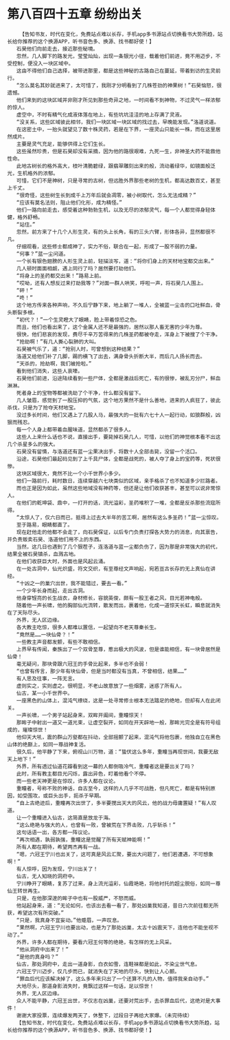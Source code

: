 # 第八百四十五章 纷纷出关
        【告知书友，时代在变化，免费站点难以长存，手机app多书源站点切换看书大势所趋，站长给你推荐的这个换源APP，听书音色多、换源、找书都好使！】
       石昊他们向前走去，接近那些秘境。
       忽然，几人脚下的路发光，莹莹灿灿，出现一条银光小径，载着他们前进，竟不用迈步，不受控制，便没入一块区域中。
       这由不得他们自己选择，被带进那里，都是这些神秘的古路自己在蔓延，带着到访的生灵前行。
       “怎么莫名其妙就进来了，太可惜了，我刚才分明看到了几株苍劲的神果树！”石昊恼怒，很遗憾。
       他们来到的这块区域并非刚才所见到那些奇异之地，一时间看不到神物，不过灵气一样浓郁的惊人。
       虚空中，不时有精气化成液体落在地上，有些坑坑洼洼的地上存满了灵液。
       “没关系，这些区域彼此相邻，我们一块区域一块区域的找过去，早晚能发现。”洛道说道。
       在这密土中，一抬头就望见了数十株灵药，若是在下界，一座灵山只能长一株，而在这里居然成片。
       主要是灵气充足，能够供得上它们生长。
       这些虽然珍贵，但是石昊却没有采摘，因为他的路很艰难，九死一生，非神圣大药不能救他性命。
       此地古树长的格外高大，枝叶清脆碧绿，跟翡翠雕刻出来的般，流动着绿华，如镜面般泛光，生机格外的浓郁。
       可惜，它们不是神树，只是寻常的古树，但远胜外界那些老树的生机，都高达数百丈，甚至上千丈。
       “很奇怪，这些树生长到成千上万年后就会凋零，被小树取代，怎么无法成精？”
       “应该有莫名法则，阻止他们化形，成为精怪。”
       他们一路向前走去，感受着这种勃勃生机，以及无尽的浓郁灵气，每一个人都觉得身轻体健，格外舒畅。
       “站住。”
       忽然，前方来了十几个人形生灵，有的头上长角，有的三头六臂，形体各异，显然都很不凡。
       仔细观看，这些修士都成神了，实力不俗，联合在一起，形成了一股不弱的力量。
       “何事？”蓝一尘问道。
       一个长有银色翅膀的人形生灵上前，轻描淡写，道：“将你们身上的天材地宝都交出来。”
       几人顿时面面相觑，遇上同行了吗？居然要打劫他们。
       “将身上的圣药都交出来！”路易上前。
       “哎呦，还有人想反过来打劫我等？”对面一群人哄笑，呼啦一声，将石昊几人围上。
       “砰！”
       “咚！”
       这个地方传来各种声响，不久后宁静下来，地上躺了一堆人，全被蓝一尘击的口吐鲜血，骨头断裂多根。
       “初代？！”一个生灵瞪大了眼睛，脸上带着惊恐之色。
       而且，他们也看出来了，这个金属人还不是最强的，居然以那人畜无害的少年为尊。
       很快，他们悲哀的发现，费尽千辛万苦得来的几株圣药都被夺走，浑身上下被搜了个干净。
       “抢劫啊！”有几人撕心裂肺的大叫。
       石昊被气乐了，道：“抢别人时，可曾想到这种结果？”
       洛道又给他们补了几脚，踢的横飞了出去，满身骨头折断大半，而后几人扬长而去。
       “天杀的，抢劫啊，我们被抢啦。”
       看到他们消失，这些人哀嚎。
       石昊他们前进，沿途陆续看到一些尸体，全都是激战后死亡，有的很惨，被乱刃分尸，鲜血淋淋。
       死者身上的宝物等都被洗劫了个干净，什么都没有留下。
       几人皱眉，感觉到了一股压抑的气氛，这个地方果然不是什么善地，进来的人疯狂了，彼此杀伐，只是为了抢夺天材地宝。
       没过多长时间，他们又遇上了几股人马，最强大的一批有六七十人一起行动，如狼群般，凶狠而残忍。
       每一个人身上都带着血腥味道，显然都杀了很多人。
       这些人上来什么话也不说，直接出手，要毙掉石昊几人，可惜，以他们的神觉根本看不出这几个杀星多么的强大。
       石昊没有留情，与洛道还有蓝一尘果决出手，将数十人全部击毙，没留一个活口。
       沿途，石昊他们最起码见到了上千具尸体，全都是战死的，被人夺了身上的宝药等，死状很惨。
       这块区域很大，竟然不比一个小千世界小多少。
       他们一路前行，耗时数日，连续穿越六七块类似的区域，亲手格杀了也不知道多少拦路者。
       而也正是因为如此，虽然这些地域没有神药等，但还是让他们收获甚丰，甚至可以说非常惊人。
       在他们的乾坤袋、鼎中，一打开的话，流光溢彩，圣药堆积了一堆，全都是反杀那些流寇所得。
       “太惊人了，仅六日而已，抵得上过去大半年的苦工啊，居然有这么多圣药！”蓝一尘惊叹。
       至于路易，眼睛都直了。
       现在赶他走的他都不会走了，向石昊保证，以后专门负责打探各大势力的消息，向其禀告，并负责贩卖石昊、洛道他们用不上的东西。
       当然，这几日也遇到了几个狠茬子，连洛道与蓝一尘都负伤了，因为那是非常强大的初代，结果全被石昊镇杀，血溅古地。
       在他们收获巨大时，外面也是风起云涌。
       在一处古洞中，仙光炽盛，符文交织，有至尊经文声响起，宛若亘古长存的无上真仙在讲经。
       “十凶之一的巢穴出世，我不能错过，要去一看。”
       一个少年长身而起，走出古洞。
       他身穿锃亮的长生战衣，身材修长，容貌英俊，颇有一股王者之风，目光若神电般。
       随着他一声长啸，他的胸部仙光流转，散发而出，裹着他，化成一道惊天长虹，瞬息就消失在了天际尽头。
       外界，无人区边缘。
       各大教主吃惊，很多人都难以置信，一起望向不老天尊秦长生。
       “竟然是……一块仙骨？！”
       一些教主声音都发颤，有些不敢相信。
       上界早有传闻，秦族出了一个双骨至尊，惹出极大的风波，但是谁能相信，有一块骨居然是仙骨！
       毫无疑问，那块骨跟六冠王的手骨比起来，多半也不会弱！
       “也曾有传言，那少年有块仙骨，但是当时都没有当真，不曾相信，结果……”
       有人思及往事，一阵无言。
       虚则实之，实则虚之。很明显，不老山故意放了一些烟雾，迷惑了所有人。
       仙古，某一小千世界中。
       一座黑色的山体上，混沌气缭绕，这是一处寻常修士根本无法踏足的绝地，但却有人在此闭关。
       一声长啸，一个男子站起身来，双眸开阖间，重瞳惊天！
       那眸子中射出一道又一道光束，让虚空裂开，如同在开天辟地一般，那眸光完全是有符号组成的，璀璨惊世！
       他仰天大吼，震的群山万壑都在抖动，全部摇颤了起来，混沌气将他包裹，他独自立在黑色山体的绝巅上，如同一尊战神复活。
       很久后，他平静了下来，俯视山川万物，道：“蛰伏这么多年，重瞳当再现世间，我要无敌天上地下！”
       外界，所有透过仙道花瓣看到这一幕的人都倒吸冷气，重瞳者这是要出关了吗？
       此时，所有教主都目光闪烁，露出异色，盯着他看个不停。
       而一些老天神更是在惊叹，许多人都在议论。
       重瞳者，号称不败的神话，自古至今，这样的人几乎不可战胜，但凡死亡，都是有特别原因，如受围攻，或巨头出手，扼杀于早期。
       “自上古绝迹后，重瞳再次出世了，多半要搅出天大的风云，他的战力毋庸置疑！”有人叹道。
       让一个重瞳进入仙古，这简直是放龙于海。
       “这么绝艳与强大的人，也曾有一败，曾被荒在下界击败，几乎斩杀！”
       这句话语一出，各方都一阵议论。
       “再次相遇，孰弱孰强，重瞳这是觉醒了所有天赋神能啊！”
       所有人都在期待，希望两杰再有一战。
       “嗯，六冠王宁川也出关了，这可真是风云汇聚，要出大问题了，他们若遭遇，不可想象啊！”
       有人惊呼，因为发现，宁川出关了！
       仙古，无人知晓的洞府中。
       宁川睁开了眼睛，复苏了过来，身上流光溢彩，仙霞艳艳，将他衬托的超尘脱俗，如同一尊仙王转世再生。
       只是，在他那深邃的眸子中也有一股威严，不怒而威。
       他站起身来，道：“无论如何，也该出去看一看了，那处凶巢我知道，昔日六次前往都无所获，希望这次有所突破。”
       “只是，我真身不宜妄动。”他蹙眉，一声叹息。
       “果然啊，六冠王宁川也要出动，也是为了那处凶巢，太古十凶震天下，连他也不能坐视不动了。”
       外界，许多人都在期待，要看六冠王何等的绝艳，有怎样的无上风采。
       “他从洞府中出来了！”
       “是他的真身吗？”
       仙古，那处洞府中，走出一道身影，白衣如雪，连鞋袜都是如此，不染尘世气息。
       六冠王宁川迈步，仅几步而已，就消失在了天地的尽头，快到让人心颤。
       “罪血后代应该解决掉了，这么多年来只出了一个还算不凡的人物，值得我亲自动手。”
       大地尽头，那道身影消失时，竟飘过这样一句话，足以惊世！
       外界，无人区边缘。
       众人不能平静，六冠王出世，不仅志在凶巢，还要对荒出手，去杀罪血后代，这绝对是大事件！
       谢谢大家投票，连续爆发两天了，休整下，过段日子再给大家爆。（未完待续）
       【告知书友，时代在变化，免费站点难以长存，手机app多书源站点切换看书大势所趋，站长给你推荐的这个换源APP，听书音色多、换源、找书都好使！】